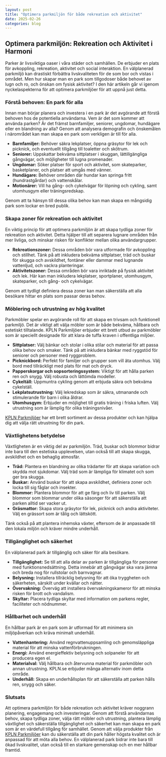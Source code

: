 ```yaml
---
layout: post
title: "Optimera parkmiljön för både rekreation och aktivitet"
date: 2025-02-26
categories: blog
---
```


## Optimera parkmiljön: Rekreation och Aktivitet i Harmoni

Parker är livsviktiga oaser i våra städer och samhällen. De erbjuder en plats för avkoppling, rekreation, aktivitet och social interaktion. En välplanerad parkmiljö kan drastiskt förbättra livskvaliteten för de som bor och vistas i området. Men hur skapar man en park som tillgodoser både behovet av lugn och ro, och önskan om fysisk aktivitet? I den här artikeln går vi igenom nyckelaspekterna för att optimera parkmiljöer för att uppnå just detta.

### Förstå behoven: En park för alla

Innan man börjar planera och investera i en park är det avgörande att förstå behoven hos de potentiella användarna. Vem är det som kommer att använda parken? Är det främst barnfamiljer, seniorer, ungdomar, hundägare eller en blandning av alla? Genom att analysera demografin och önskemålen i närområdet kan man skapa en park som verkligen är till för alla.

*   **Barnfamiljer:** Behöver säkra lekplatser, öppna gräsytor för lek och picknick, och eventuellt tillgång till toaletter och skötrum.
*   **Seniorer:** Uppskattar bekväma sittplatser i skuggan, lättillgängliga gångvägar, och möjligheter till lugna promenader.
*   **Ungdomar:** Söker platser för sport och aktivitet, som skateparker, basketplaner, och platser att umgås med vänner.
*   **Hundägare:** Behöver områden där hundar kan springa fritt (hundrastgårdar) och vattenskålar.
*   **Motionärer:** Vill ha gång- och cykelvägar för löpning och cykling, samt utomhusgym eller träningsredskap.

Genom att ta hänsyn till dessa olika behov kan man skapa en mångsidig park som lockar en bred publik.

### Skapa zoner för rekreation och aktivitet

En viktig princip för att optimera parkmiljön är att skapa tydliga zoner för rekreation och aktivitet. Detta hjälper till att separera lugnare områden från mer livliga, och minskar risken för konflikter mellan olika användargrupper.

*   **Rekreationszoner:** Dessa områden bör vara utformade för avkoppling och stillhet. Tänk på att inkludera bekväma sittplatser, träd och buskar för skugga och avskildhet, fontäner eller dammar med lugnande vattenljud, och vackra planteringar.
*   **Aktivitetszoner:** Dessa områden bör vara inriktade på fysisk aktivitet och lek. Här kan man inkludera lekplatser, sportplaner, utomhusgym, skateparker, och gång- och cykelvägar.

Genom att tydligt definiera dessa zoner kan man säkerställa att alla besökare hittar en plats som passar deras behov.

### Möblering och utrustning av hög kvalitet

Parkmöbler spelar en avgörande roll för att skapa en trivsam och funktionell parkmiljö. Det är viktigt att välja möbler som är både bekväma, hållbara och estetiskt tilltalande. KPLN Parkmiljöer erbjuder ett brett utbud av parkmöbler som är speciellt designade för att klara de tuffa kraven i offentliga miljöer.

*   **Sittplatser:** Välj bänkar och stolar i olika stilar och material för att passa olika behov och smaker. Tänk på att inkludera bänkar med ryggstöd för seniorer och personer med ryggproblem.
*   **Picknickbord:** Perfekt för familjer och grupper som vill äta utomhus. Välj bord med tillräckligt med plats för mat och dryck.
*   **Papperskorgar och sopsorteringssystem:** Viktigt för att hålla parken ren och snygg. Välj robusta och lättömda modeller.
*   **Cykeltäll:** Uppmuntra cykling genom att erbjuda säkra och bekväma cykelställ.
*   **Lekplatsutrustning:** Välj lekredskap som är säkra, utmanande och stimulerande för barn i olika åldrar.
*   **Utomhusgym:** Erbjuder en möjlighet till gratis träning i friska luften. Välj utrustning som är lämplig för olika träningsnivåer.

[KPLN Parkmiljöer](https://www.kpln.se/category/parkmiljoter) har ett brett sortiment av dessa produkter och kan hjälpa dig att välja rätt utrustning för din park.

### Växtlighetens betydelse

Växtligheten är en viktig del av parkmiljön. Träd, buskar och blommor bidrar inte bara till den estetiska upplevelsen, utan också till att skapa skugga, avskildhet och en behaglig atmosfär.

*   **Träd:** Plantera en blandning av olika trädarter för att skapa variation och skydda mot sjukdomar. Välj träd som är lämpliga för klimatet och som ger bra skugga.
*   **Buskar:** Använd buskar för att skapa avskildhet, definiera zoner och locka till sig fåglar och insekter.
*   **Blommor:** Plantera blommor för att ge färg och liv till parken. Välj blommor som blommar under olika säsonger för att säkerställa att parken alltid ser vacker ut.
*   **Gräsmattor:** Skapa stora gräsytor för lek, picknick och andra aktiviteter. Välj en grässort som är tålig och lättskött.

Tänk också på att plantera inhemska växter, eftersom de är anpassade till den lokala miljön och kräver mindre underhåll.

### Tillgänglighet och säkerhet

En välplanerad park är tillgänglig och säker för alla besökare.

*   **Tillgänglighet:** Se till att alla delar av parken är tillgängliga för personer med funktionsnedsättning. Detta innebär att gångvägar ska vara jämna och breda nog för rullstolar och barnvagnar.
*   **Belysning:** Installera tillräcklig belysning för att öka tryggheten och säkerheten, särskilt under kvällar och nätter.
*   **Övervakning:** Överväg att installera övervakningskameror för att minska risken för brott och vandalism.
*   **Skyltar:** Placera tydliga skyltar med information om parkens regler, faciliteter och nödnummer.

### Hållbarhet och underhåll

En hållbar park är en park som är utformad för att minimera sin miljöpåverkan och kräva minimalt underhåll.

*   **Vattenhantering:** Använd regnvattenuppsamling och genomsläppliga material för att minska vattenförbrukningen.
*   **Energi:** Använd energieffektiv belysning och solpaneler för att producera egen el.
*   **Materialval:** Välj hållbara och återvunna material för parkmöbler och annan utrustning. KPLN.se erbjuder många alternativ inom detta område.
*   **Underhåll:** Skapa en underhållsplan för att säkerställa att parken hålls ren, snygg och säker.

### Slutsats

Att optimera parkmiljön för både rekreation och aktivitet kräver noggrann planering, engagemang och investeringar. Genom att förstå användarnas behov, skapa tydliga zoner, välja rätt möbler och utrustning, plantera lämplig växtlighet och säkerställa tillgänglighet och säkerhet kan man skapa en park som är en värdefull tillgång för samhället. Genom att välja produkter från [KPLN Parkmiljöer](https://www.kpln.se/category/parkmiljoter) kan du säkerställa att din park håller högsta kvalitet och är anpassad för att möta alla behov. En välplanerad park bidrar inte bara till ökad livskvalitet, utan också till en starkare gemenskap och en mer hållbar framtid.
